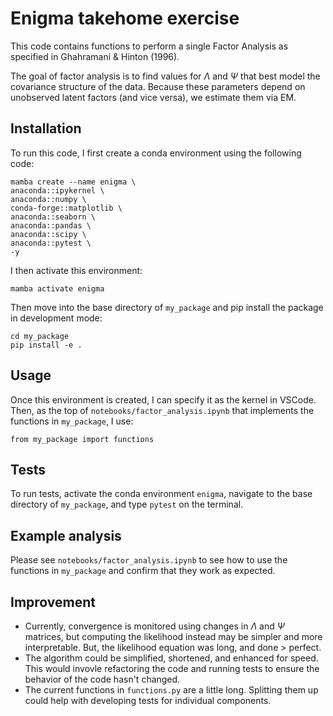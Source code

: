 # Enigma takehome exercise

This code contains functions to perform a single Factor Analysis as specified in Ghahramani & Hinton (1996).

The goal of factor analysis is to find values for $\Lambda$ and $\Psi$ that best model the covariance structure of the data. Because these parameters depend on unobserved latent factors (and vice versa), we estimate them via EM. 

## Installation

To run this code, I first create a conda environment using the following code:

```
mamba create --name enigma \
anaconda::ipykernel \
anaconda::numpy \
conda-forge::matplotlib \
anaconda::seaborn \
anaconda::pandas \
anaconda::scipy \
anaconda::pytest \
-y
```

I then activate this environment:

```
mamba activate enigma
```

Then move into the base directory of `my_package` and pip install the package in development mode:

```
cd my_package
pip install -e .
```

## Usage

Once this environment is created, I can specify it as the kernel in VSCode. Then, as the top of `notebooks/factor_analysis.ipynb` that implements the functions in `my_package`, I use:

```
from my_package import functions
```

## Tests

To run tests, activate the conda environment `enigma`, navigate to the base directory of `my_package`, and type `pytest` on the terminal.

## Example analysis

Please see `notebooks/factor_analysis.ipynb` to see how to use the functions in `my_package` and confirm that they work as expected.

## Improvement
- Currently, convergence is monitored using changes in $\Lambda$ and $\Psi$ matrices, but computing the likelihood instead may be simpler and more interpretable. But, the likelihood equation was long, and done > perfect.
- The algorithm could be simplified, shortened, and enhanced for speed. This would invovle refactoring the code and running tests to ensure the behavior of the code hasn't changed.
- The current functions in `functions.py` are a little long. Splitting them up could help with developing tests for individual components.